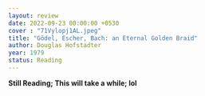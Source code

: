 ```yaml
---
layout: review
date: 2022-09-23 00:00:00 +0530
cover : "71Vylopj1AL.jpeg"
title: "Gödel, Escher, Bach: an Eternal Golden Braid"
author: Douglas Hofstadter
year: 1979
status: Reading
---
```


**Still Reading; This will take a while; lol**
